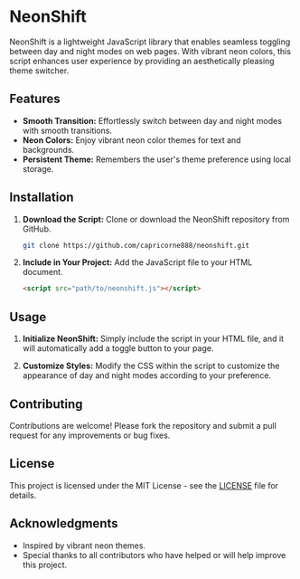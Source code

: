 # NeonShift

NeonShift is a lightweight JavaScript library that enables seamless toggling between day and night modes on web pages. With vibrant neon colors, this script enhances user experience by providing an aesthetically pleasing theme switcher.

## Features

- **Smooth Transition:** Effortlessly switch between day and night modes with smooth transitions.
- **Neon Colors:** Enjoy vibrant neon color themes for text and backgrounds.
- **Persistent Theme:** Remembers the user's theme preference using local storage.

## Installation

1. **Download the Script:**
   Clone or download the NeonShift repository from GitHub.

   ```bash
   git clone https://github.com/capricorne888/neonshift.git
   ```

2. **Include in Your Project:**
   Add the JavaScript file to your HTML document.

   ```html
   <script src="path/to/neonshift.js"></script>
   ```

## Usage

1. **Initialize NeonShift:**
   Simply include the script in your HTML file, and it will automatically add a toggle button to your page.

2. **Customize Styles:**
   Modify the CSS within the script to customize the appearance of day and night modes according to your preference.

## Contributing

Contributions are welcome! Please fork the repository and submit a pull request for any improvements or bug fixes.

## License

This project is licensed under the MIT License - see the [LICENSE](LICENSE) file for details.

## Acknowledgments

- Inspired by vibrant neon themes.
- Special thanks to all contributors who have helped or will help improve this project.
